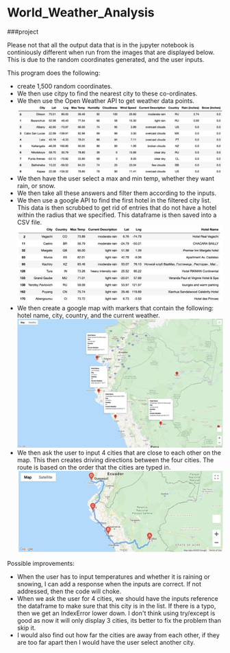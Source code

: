 # World_Weather_Analysis

###project

Please not that all the output data that is in the jupyter notebook is continiously different when run from the images that are displayed below. This is due to the random coordinates generated, and the user inputs.

This program does the following:
- create 1,500 random coordinates. 
- We then use citpy to find the nearest city to these co-ordinates. 
- We then use the Open Weather API to get weather data points. 
![](image/DF_weather.png)
- We then have the user select a max and min temp, whether they want rain, or snow. 
- We then take all these answers and filter them according to the inputs. 
- We then use a google API to find the first hotel in the filtered city list. This data is then scrubbed to get rid of entries that do not have a hotel within the radius that we specified. This dataframe is then saved into a CSV file. 
![](image/df_with_hotel.png)
- We then create a google map with markers that contain the following: hotel name, city, country, and the current weather.
![](image/WeatherPy_vacation_map.png)
- We then ask the user to input 4 cities that are close to each other on the map. This then creates driving directions between the four cities. The route is based on the order that the cities are typed in.
![](image/WeatherPy_travel_map.png)

Possible improvements:
- When the user has to input temperatures and whether it is raining or snowing, I can add a response when the inputs are correct. If not addressed, then the code will choke.
- When we ask the user for 4 cities, we should have the inputs reference the dataframe to make sure that this city is in the list. If there is a typo, then we get an IndexError lower down. I don't think using try/except is good as now it will only display 3 cities, its better to fix the problem than skip it.
- I would also find out how far the cities are away from each other, if they are too far apart then I would have the user select another city.
